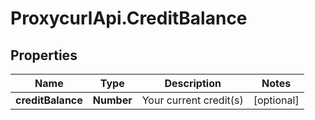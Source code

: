 # ProxycurlApi.CreditBalance

## Properties

Name | Type | Description | Notes
------------ | ------------- | ------------- | -------------
**creditBalance** | **Number** | Your current credit(s) | [optional] 


